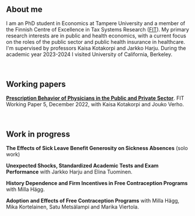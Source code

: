 <div style="margin-top:48px;"></div>

## About me

I am an PhD student in Economics at Tampere University and a member of the Finnish Centre of Excellence in Tax Systems Research ([FIT](https://verotutkimus.fi/en/home/)). My primary research interests are in public and health economics, with a current focus on the roles of the public sector and public health insurance in healthcare. I'm supervised by professors Kaisa Kotakorpi and Jarkko Harju. During the academic year 2023-2024 I visited University of California, Berkeley.

<br>
   
## Working papers

<ins>**[Prescription Behavior of Physicians in the Public and Private Sector](https://verotutkimus.fi/verotutkimus/wp-content/uploads/2022/12/FIT-WP5-Prescription-behavior-of-physicians-in-the-public-and-private-sector-201222-3.pdf)**</ins>. FIT Working Paper 5, December 2022, with Kaisa Kotakorpi and Jouko Verho.

<br>

## Work in progress
**The Effects of Sick Leave Benefit Generosity on Sickness Absences** (solo work)

**Unexpected Shocks, Standardized Academic Tests and Exam Performance** with Jarkko Harju and Elina Tuominen.

**History Dependence and Firm Incentives in Free Contraception Programs** with Milla Hägg.

**Adoption and Effects of Free Contraception Programs** with Milla Hägg, Mika Kortelainen, Satu Metsälampi and Marika Viertola.
